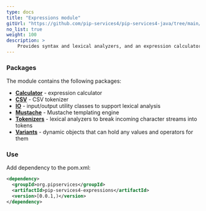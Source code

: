 ```yaml
---
type: docs
title: "Expressions module"
gitUrl: "https://github.com/pip-services4/pip-services4-java/tree/main/pip-services4-expressions-java"
no_list: true
weight: 100
description: > 
    Provides syntax and lexical analyzers, and an expression calculator optimized for repeated calculations.
---
```


### Packages

The module contains the following packages:
- [**Calculator**](calculator) - expression calculator
- [**CSV**](csv) - CSV tokenizer
- [**IO**](io) - input/output utility classes to support lexical analysis
- [**Mustache**](mustache) - Mustache templating engine
- [**Tokenizers**](tokenizers) - lexical analyzers to break incoming character streams into tokens
- [**Variants**](variants) - dynamic objects that can hold any values and operators for them


### Use
Add dependency to the pom.xml:
```xml
<dependency>
  <groupId>org.pipservices</groupId>
  <artifactId>pip-services4-expressions</artifactId>
  <version>[0.0.1,)</version>
</dependency>
```
